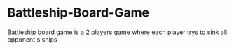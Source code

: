 # Battleship-Board-Game
Battleship board game is a 2 players game where each player trys to sink all opponent's ships
